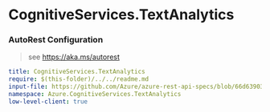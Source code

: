 # CognitiveServices.TextAnalytics
### AutoRest Configuration
> see https://aka.ms/autorest

``` yaml
title: CognitiveServices.TextAnalytics
require: $(this-folder)/../../readme.md
input-file: https://github.com/Azure/azure-rest-api-specs/blob/66d63903b0b181b098d06c09a56f92641757e983/specification/cognitiveservices/data-plane/TextAnalytics/preview/v3.1-preview.1/TextAnalytics.json
namespace: Azure.CognitiveServices.TextAnalytics
low-level-client: true
```
